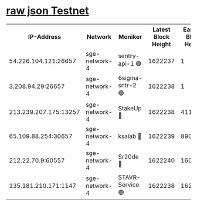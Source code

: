 
[raw json Testnet](https://rpc-check.sget.stavr.tech/sget/rpc-sget-result.json)
=


<table><tr><th>IP-Address</th><th>Network</th><th>Moniker</th><th>Latest Block Height</th><th>Earliest Block Height</th><th>Catching Up</th><th>Tx Index</th><th>Voting Power</th><th>Scan Time</th></tr><tr><td>54.226.104.121:26657</td><td>sge-network-4</td><td>sentry-api-1 🟢</td><td>1622237</td><td>1</td><td>False</td><td>on</td><td>0</td><td>2024-02-18T07:35:55.955419868UTC</td></tr><tr><td>3.208.94.29:26657</td><td>sge-network-4</td><td>6sigma-sntr-2 🟢</td><td>1622238</td><td>1</td><td>False</td><td>on</td><td>0</td><td>2024-02-18T07:36:06.317847638UTC</td></tr><tr><td>213.239.207.175:13257</td><td>sge-network-4</td><td>StakeUp 🔴</td><td>1622238</td><td>411001</td><td>False</td><td>off</td><td>100</td><td>2024-02-18T07:36:05.200436463UTC</td></tr><tr><td>65.109.88.254:30657</td><td>sge-network-4</td><td>ksalab 🔴</td><td>1622239</td><td>890001</td><td>False</td><td>off</td><td>2171</td><td>2024-02-18T07:36:12.854697755UTC</td></tr><tr><td>212.22.70.9:60557</td><td>sge-network-4</td><td>Sr20de 🔴</td><td>1622240</td><td>1608978</td><td>False</td><td>on</td><td>104</td><td>2024-02-18T07:36:15.349934395UTC</td></tr><tr><td>135.181.210.171:1147</td><td>sge-network-4</td><td>STAVR-Service 🟢</td><td>1622238</td><td>1621001</td><td>False</td><td>on</td><td>0</td><td>2024-02-18T07:36:05.633359020UTC</td></tr></table>
